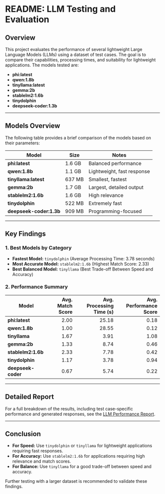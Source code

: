 # README: LLM Testing and Evaluation

## Overview    

This project evaluates the performance of several lightweight Large Language Models (LLMs) using a dataset of test cases. The goal is to compare their capabilities, processing times, and suitability for lightweight applications. The models tested are:

- **phi:latest**  
- **qwen:1.8b**  
- **tinyllama:latest**  
- **gemma:2b**  
- **stablelm2:1.6b**  
- **tinydolphin**  
- **deepseek-coder:1.3b**

---

## Models Overview

The following table provides a brief comparison of the models based on their parameters:

| **Model**         | **Size**  | **Notes**                  |
|--------------------|-----------|----------------------------|
| **phi:latest**     | 1.6 GB    | Balanced performance       |
| **qwen:1.8b**      | 1.1 GB    | Lightweight, fast response |
| **tinyllama:latest** | 637 MB  | Smallest, fastest          |
| **gemma:2b**       | 1.7 GB    | Largest, detailed output   |
| **stablelm2:1.6b** | 1.6 GB    | High relevance             |
| **tinydolphin**    | 522 MB    | Extremely fast             |
| **deepseek-coder:1.3b** | 909 MB | Programming-focused        |

---

## Key Findings

### 1. **Best Models by Category**
- **Fastest Model:** `tinydolphin` (Average Processing Time: 3.78 seconds)
- **Most Accurate Model:** `stablelm2:1.6b` (Highest Match Score: 2.33)
- **Best Balanced Model:** `tinyllama` (Best Trade-off Between Speed and Accuracy)

### 2. **Performance Summary**
| **Model**         | **Avg. Match Score** | **Avg. Processing Time (s)** | **Avg. Performance Score** |
|--------------------|---------------------:|-----------------------------:|---------------------------:|
| **phi:latest**     | 2.00                | 25.18                        | 0.18                       |
| **qwen:1.8b**      | 1.00                | 28.55                        | 0.12                       |
| **tinyllama**      | 1.67                | 3.91                         | 1.08                       |
| **gemma:2b**       | 1.33                | 8.74                         | 0.46                       |
| **stablelm2:1.6b** | 2.33                | 7.78                         | 0.42                       |
| **tinydolphin**    | 1.17                | 3.78                         | 0.94                       |
| **deepseek-coder** | 0.67                | 5.74                         | 0.22                       |

---

## Detailed Report

For a full breakdown of the results, including test case-specific performance and generated responses, see the [LLM Performance Report](LLm%20performance%20report/llm_performance_report.md).

---

## Conclusion

- **For Speed:** Use `tinydolphin` or `tinyllama` for lightweight applications requiring fast responses.
- **For Accuracy:** Use `stablelm2:1.6b` for applications requiring high relevance and match scores.
- **For Balance:** Use `tinyllama` for a good trade-off between speed and accuracy.

Further testing with a larger dataset is recommended to validate these findings.
